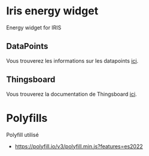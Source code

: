 # Iris energy widget

Energy widget for IRIS 

## DataPoints

Vous trouverez les informations sur les datapoints [ici](./src/project/docs/datapoints.md).

## Thingsboard

Vous trouverez la documentation de Thingsboard [ici](./src/project/docs/thingsboard.md).

# Polyfills

Polyfill utilisé

- https://polyfill.io/v3/polyfill.min.js?features=es2022